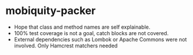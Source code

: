 # mobiquity-packer

* Hope that class and method names are self explainable.
* 100% test coverage is not a goal, catch blocks are not covered.
* External dependencies such as Lombok or Apache Commons were not involved. Only Hamcrest matchers needed